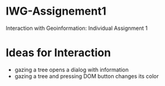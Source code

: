 # IWG-Assignement1
Interaction with Geoinformation: Individual Assignment 1

# Ideas for Interaction
- gazing a tree opens a dialog with information
- gazing a tree and pressing DOM button changes its color
